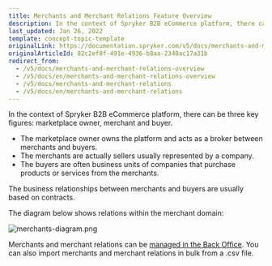 ```yaml
---
title: Merchants and Merchant Relations Feature Overview
description: In the context of Spryker B2B eCommerce platform, there can be three key figures- marketplace owner, merchant, and buyer.
last_updated: Jan 26, 2022
template: concept-topic-template
originalLink: https://documentation.spryker.com/v5/docs/merchants-and-merchant-relations-overview
originalArticleId: 82c2ef8f-491e-4936-b8aa-2340ac17a31b
redirect_from:
  - /v5/docs/merchants-and-merchant-relations-overview
  - /v5/docs/en/merchants-and-merchant-relations-overview
  - /v5/docs/merchants-and-merchant-relations
  - /v5/docs/en/merchants-and-merchant-relations
---
```


In the context of Spryker B2B eCommerce platform, there can be three key figures: marketplace owner, merchant and buyer.

* The marketplace owner owns the platform and acts as a broker between merchants and buyers.
* The merchants are actually sellers usually represented by a company.
* The buyers are often business units of companies that purchase products or services from the merchants.

The business relationships between merchants and buyers are usually based on contracts.

The diagram below shows relations within the merchant domain:

![merchants-diagram.png](https://confluence-connect.gliffy.net/embed/image/9c3eb6cd-8492-4550-a280-e218bd3b974a.png?utm_medium=live&utm_source=custom)

Merchants and merchant relations can be [managed in the Back Office](/docs/scos/user/back-office-user-guides/{{page.version}}/marketplace/marketplace.html). You can also import merchants and merchant relations in bulk from a .csv file.
